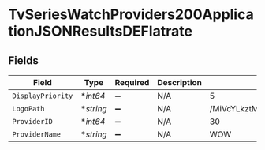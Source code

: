 # TvSeriesWatchProviders200ApplicationJSONResultsDEFlatrate


## Fields

| Field                           | Type                            | Required                        | Description                     | Example                         |
| ------------------------------- | ------------------------------- | ------------------------------- | ------------------------------- | ------------------------------- |
| `DisplayPriority`               | **int64*                        | :heavy_minus_sign:              | N/A                             | 5                               |
| `LogoPath`                      | **string*                       | :heavy_minus_sign:              | N/A                             | /MiVcYLkztM6qqLeVSYWHFCUcXx.jpg |
| `ProviderID`                    | **int64*                        | :heavy_minus_sign:              | N/A                             | 30                              |
| `ProviderName`                  | **string*                       | :heavy_minus_sign:              | N/A                             | WOW                             |